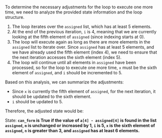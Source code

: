 To determine the necessary adjustments for the loop to execute one more time, we need to analyze the provided state information and the loop structure.

1. The loop iterates over the `assigned` list, which has at least 5 elements.
2. At the end of the previous iteration, `i` is 4, meaning that we are currently looking at the fifth element of `assigned` (since indexing starts at 0).
3. The loop will execute again as long as there are more elements in the `assigned` list to iterate over. Since `assigned` has at least 5 elements, and we have already used the fifth element (index 4), we need to ensure that the next iteration accesses the sixth element (index 5).
4. The loop will continue until all elements in `assigned` have been processed, so for the loop to execute one more time, `x` must be the sixth element of `assigned`, and `i` should be incremented to 5.

Based on this analysis, we can summarize the adjustments:

- Since `x` is currently the fifth element of `assigned`, for the next iteration, it should be updated to the sixth element.
- `i` should be updated to 5.

Therefore, the adjusted state would be:

State: **`can_form` is True if the value of `a[4] - assigned[4]` is found in the list `assigned`, `m` is unchanged or increased by 1, `i` is 5, `x` is the sixth element of `assigned`, `n` is greater than 3, and `assigned` has at least 6 elements.**